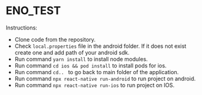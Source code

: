 # ENO_TEST
Instructions:
- Clone code from the repository.
- Check `local.properties` file in the android folder. If it does not exist create one and add path of your android sdk.
- Run command `yarn install` to install node modules.
- Run command `cd ios && pod install` to install pods for ios.
- Run command `cd.. ` to go back to main folder of the application.
- Run command `npx react-native run-android` to run project on android.
- Run command `npx react-native run-ios` to run project on IOS.
